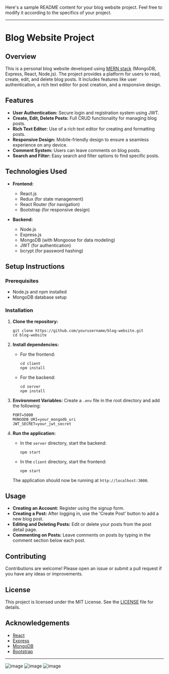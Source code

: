 Here's a sample README content for your blog website project. Feel free to modify it according to the specifics of your project.

---

# Blog Website Project

## Overview
This is a personal blog website developed using [MERN stack](https://www.mongodb.com/mern-stack) (MongoDB, Express, React, Node.js). The project provides a platform for users to read, create, edit, and delete blog posts. It includes features like user authentication, a rich text editor for post creation, and a responsive design.

## Features
- **User Authentication:** Secure login and registration system using JWT.
- **Create, Edit, Delete Posts:** Full CRUD functionality for managing blog posts.
- **Rich Text Editor:** Use of a rich text editor for creating and formatting posts.
- **Responsive Design:** Mobile-friendly design to ensure a seamless experience on any device.
- **Comment System:** Users can leave comments on blog posts.
- **Search and Filter:** Easy search and filter options to find specific posts.

## Technologies Used
- **Frontend:**
  - React.js
  - Redux (for state management)
  - React Router (for navigation)
  - Bootstrap (for responsive design)

- **Backend:**
  - Node.js
  - Express.js
  - MongoDB (with Mongoose for data modeling)
  - JWT (for authentication)
  - bcrypt (for password hashing)

## Setup Instructions

### Prerequisites
- Node.js and npm installed
- MongoDB database setup

### Installation
1. **Clone the repository:**
   ```
   git clone https://github.com/yourusername/blog-website.git
   cd blog-website
   ```

2. **Install dependencies:**
   - For the frontend:
     ```
     cd client
     npm install
     ```
   - For the backend:
     ```
     cd server
     npm install
     ```

3. **Environment Variables:**
   Create a `.env` file in the root directory and add the following:
   ```
   PORT=5000
   MONGODB_URI=your_mongodb_uri
   JWT_SECRET=your_jwt_secret
   ```

4. **Run the application:**
   - In the `server` directory, start the backend:
     ```
     npm start
     ```
   - In the `client` directory, start the frontend:
     ```
     npm start
     ```

   The application should now be running at `http://localhost:3000`.

## Usage
- **Creating an Account:** Register using the signup form.
- **Creating a Post:** After logging in, use the 'Create Post' button to add a new blog post.
- **Editing and Deleting Posts:** Edit or delete your posts from the post detail page.
- **Commenting on Posts:** Leave comments on posts by typing in the comment section below each post.

## Contributing
Contributions are welcome! Please open an issue or submit a pull request if you have any ideas or improvements.

## License
This project is licensed under the MIT License. See the [LICENSE](LICENSE) file for details.

## Acknowledgements
- [React](https://reactjs.org/)
- [Express](https://expressjs.com/)
- [MongoDB](https://www.mongodb.com/)
- [Bootstrap](https://getbootstrap.com/)

---

![image](https://github.com/user-attachments/assets/d09edc79-6fd3-4d9e-a046-27d1999a8856)
![image](https://github.com/user-attachments/assets/6a64a0ac-5ed6-4eeb-ba37-d038239f43f7)
![image](https://github.com/user-attachments/assets/fc6be802-d1b3-4b83-8b1a-ad2e38a123de)


